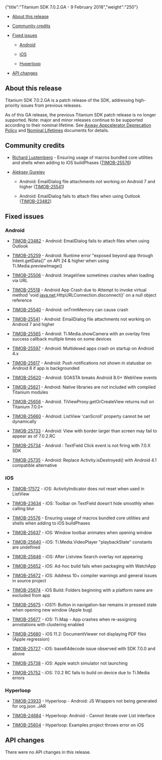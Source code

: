 {"title":"Titanium SDK 7.0.2.GA - 9 February 2018","weight":"250"} 

*   [About this release](#Aboutthisrelease)
    
*   [Community credits](#Communitycredits)
    
*   [Fixed issues](#Fixedissues)
    
    *   [Android](#Android)
        
    *   [iOS](#iOS)
        
    *   [Hyperloop](#Hyperloop)
        
*   [API changes](#APIchanges)
    

## About this release

Titanium SDK 7.0.2.GA is a patch release of the SDK, addressing high-priority issues from previous releases.

As of this GA release, the previous Titanium SDK patch release is no longer supported. Note: major and minor releases continue to be supported according to their nominal lifetime. See [Axway Appcelerator Deprecation Policy](/docs/appc/AMPLIFY_Appcelerator_Services_Overview/Axway_Appcelerator_Deprecation_Policy/) and [Nominal Lifetimes](/docs/appc/AMPLIFY_Appcelerator_Services_Overview/Axway_Appcelerator_Product_Lifecycle/#NominalLifetimes) documents for details.

## Community credits

*   [Richard Lustemberg](https://github.com/rlustemberg) - Ensuring usage of macros bundled core utilities and shells when adding to iOS buildPhases ([TIMOB-25576](https://jira.appcelerator.org/browse/TIMOB-25576))
    
*   [Aleksey Gureiev](https://github.com/alg)
    
    *   Android: EmailDialog file attachments not working on Android 7 and higher ([TIMOB-25541](https://jira.appcelerator.org/browse/TIMOB-25541))
        
    *   Android: EmailDialog fails to attach files when using Outlook ([TIMOB-23482](https://jira.appcelerator.org/browse/TIMOB-23482))
        

## Fixed issues

### Android

*   [TIMOB-23482](https://jira.appcelerator.org/browse/TIMOB-23482) - Android: EmailDialog fails to attach files when using Outlook
    
*   [TIMOB-25259](https://jira.appcelerator.org/browse/TIMOB-25259) - Android: Runtime error "exposed beyond app through Intent.getData()" on API 24 & higher when using Ti.Media.previewImage()
    
*   [TIMOB-25506](https://jira.appcelerator.org/browse/TIMOB-25506) - Android: ImageView sometimes crashes when loading via URL
    
*   [TIMOB-25518](https://jira.appcelerator.org/browse/TIMOB-25518) - Android App Crash due to Attempt to invoke virtual method 'void [java.net](http://java.net/).HttpURLConnection.disconnect()' on a null object reference
    
*   [TIMOB-25540](https://jira.appcelerator.org/browse/TIMOB-25540) - Android: onTrimMemory can cause crash
    
*   [TIMOB-25541](https://jira.appcelerator.org/browse/TIMOB-25541) - Android: EmailDialog file attachments not working on Android 7 and higher
    
*   [TIMOB-25565](https://jira.appcelerator.org/browse/TIMOB-25565) - Android: Ti.Media.showCamera with an overlay fires success callback multiple times on some devices
    
*   [TIMOB-25597](https://jira.appcelerator.org/browse/TIMOB-25597) - Android: Multidexed apps crash on startup on Android 4.x
    
*   [TIMOB-25617](https://jira.appcelerator.org/browse/TIMOB-25617) - Android: Push notifications not shown in statusbar on Android 8 if app is backgrounded
    
*   [TIMOB-25620](https://jira.appcelerator.org/browse/TIMOB-25620) - Android: SOASTA breaks Android 8.0+ WebView events
    
*   [TIMOB-25621](https://jira.appcelerator.org/browse/TIMOB-25621) - Android: Native libraries are not included with compiled Titanium modules
    
*   [TIMOB-25656](https://jira.appcelerator.org/browse/TIMOB-25656) - Android. TiViewProxy.getOrCreateView returns null on Titanium 7.0.0+
    
*   [TIMOB-25660](https://jira.appcelerator.org/browse/TIMOB-25660) - Android: ListView 'canScroll' property cannot be set dynamically
    
*   [TIMOB-25733](https://jira.appcelerator.org/browse/TIMOB-25733) - Android: View with border larger than screen may fail to appear as of 7.0.2.RC
    
*   [TIMOB-25734](https://jira.appcelerator.org/browse/TIMOB-25734) - Android : TextField Click event is not firing with 7.0.X SDK
    
*   [TIMOB-25735](https://jira.appcelerator.org/browse/TIMOB-25735) - Android: Replace Activity.isDestroyed() with Android 4.1 compatible alternative
    

### iOS

*   [TIMOB-17572](https://jira.appcelerator.org/browse/TIMOB-17572) - iOS: ActivityIndicator does not reset when used in ListView
    
*   [TIMOB-23634](https://jira.appcelerator.org/browse/TIMOB-23634) - iOS: Toolbar on TextField doesn't hide smoothly when calling blur
    
*   [TIMOB-25576](https://jira.appcelerator.org/browse/TIMOB-25576) - Ensuring usage of macros bundled core utilities and shells when adding to iOS buildPhases
    
*   [TIMOB-25637](https://jira.appcelerator.org/browse/TIMOB-25637) - iOS: Window toolbar animates when opening window
    
*   [TIMOB-25640](https://jira.appcelerator.org/browse/TIMOB-25640) - iOS: Ti.Media.VideoPlayer "playbackState" constants are undefined
    
*   [TIMOB-25646](https://jira.appcelerator.org/browse/TIMOB-25646) - iOS: After Listview Search overlay not appearing
    
*   [TIMOB-25652](https://jira.appcelerator.org/browse/TIMOB-25652) - iOS: Ad-hoc build fails when packaging with WatchApp
    
*   [TIMOB-25672](https://jira.appcelerator.org/browse/TIMOB-25672) - iOS: Address 10+ compiler warnings and general issues in source project
    
*   [TIMOB-25674](https://jira.appcelerator.org/browse/TIMOB-25674) - iOS Build: Folders beginning with a platform name are excluded from app
    
*   [TIMOB-25675](https://jira.appcelerator.org/browse/TIMOB-25675) - iOS11: Button in navigation-bar remains in pressed state when opening new window (Apple bug)
    
*   [TIMOB-25677](https://jira.appcelerator.org/browse/TIMOB-25677) - iOS: Ti.Map - App crashes when re-assigning annotations with clustering enabled
    
*   [TIMOB-25680](https://jira.appcelerator.org/browse/TIMOB-25680) - iOS 11.2: DocumentViewer not displaying PDF files (Apple regression)
    
*   [TIMOB-25727](https://jira.appcelerator.org/browse/TIMOB-25727) - iOS: base64decode issue observed with SDK 7.0.0 and above
    
*   [TIMOB-25738](https://jira.appcelerator.org/browse/TIMOB-25738) - iOS: Apple watch simulator not launching
    
*   [TIMOB-25752](https://jira.appcelerator.org/browse/TIMOB-25752) - iOS: 7.0.2 RC fails to build on device due to Ti.Media errors
    

### Hyperloop

*   [TIMOB-23933](https://jira.appcelerator.org/browse/TIMOB-23933) - Hyperloop - Android: JS Wrappers not being generated for org.json .JAR
    
*   [TIMOB-24684](https://jira.appcelerator.org/browse/TIMOB-24684) - Hyperloop: Android - Cannot iterate over List interface
    
*   [TIMOB-25604](https://jira.appcelerator.org/browse/TIMOB-25604) - Hyperloop: Examples project throws error on iOS
    

## API changes

There were no API changes in this release.